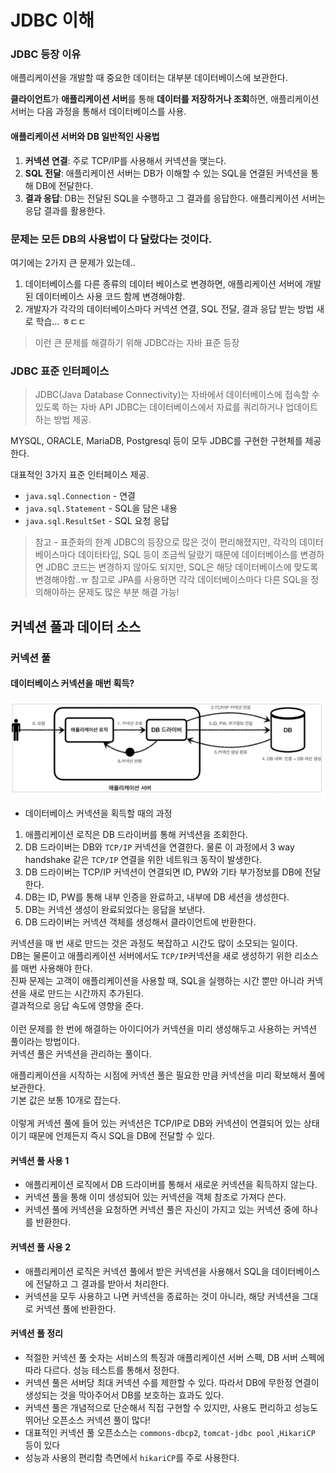 # JDBC 이해

### JDBC 등장 이유

애플리케이션을 개발할 때 중요한 데이터는 대부분 데이터베이스에 보관한다.

**클라이언트**가 **애플리케이션 서버**를 통해 **데이터를 저장하거나 조회**하면, 애플리케이션 서버는 다음 과정을 통해서 데이터베이스를 사용.


#### 애플리케이션 서버와 DB 일반적인 사용법 
1. **커넥션 연결**: 주로 TCP/IP를 사용해서 커넥션을 맺는다.
2. **SQL 전달**: 애플리케이션 서버는 DB가 이해할 수 있는 SQL을 연결된 커넥션을 통해 DB에 전달한다.
3. **결과 응답**: DB는 전달된 SQL을 수행하고 그 결과를 응답한다. 애플리케이션 서버는 응답 결과를 활용한다.

### 문제는 모든 DB의 사용법이 다 달랐다는 것이다.

여기에는 2가지 큰 문제가 있는데..

1. 데이터베이스를 다른 종류의 데이터 베이스로 변경하면, 애플리케이션 서버에 개발된 데이터베이스 사용 코드 함께 변경해야함.
2. 개발자가 각각의 데이터베이스마다 커넥션 연결, SQL 전달, 결과 응답 받는 방법 새로 학습… ㅎㄷㄷ

> 이런 큰 문제를 해결하기 위해 JDBC라는 자바 표준 등장
>

### JDBC 표준 인터페이스

> JDBC(Java Database Connectivity)는 자바에서 데이터베이스에 접속할 수 있도록 하는 자바 API
JDBC는 데이터베이스에서 자료를 쿼리하거나 업데이트하는 방법 제공.

MYSQL, ORACLE, MariaDB, Postgresql 등이 모두 JDBC를 구현한 구현체를 제공한다.

대표적인 3가지 표준 인터페이스 제공.

- `java.sql.Connection` - 연결
- `java.sql.Statement` - SQL을 담은 내용
- `java.sql.ResultSet` - SQL 요청 응답

> 참고 - 표준화의 한계
JDBC의 등장으로 많은 것이 편리해졌지만, 각각의 데이터베이스마다 데이터타입, SQL 등이 조금씩 달랐기 때문에 데이터베이스를 변경하면 JDBC 코드는 변경하지 않아도 되지만, SQL은 해당 데이터베이스에 맞도록 변경해야함..ㅠ
참고로 JPA를 사용하면 각각 데이터베이스마다 다른 SQL을 정의해야하는 문제도 많은 부분 해결 가능!

## 커넥션 풀과 데이터 소스
### 커넥션 풀
#### 데이터베이스 커넥션을 매번 획득?
![](database_connection.png)
- 데이터베이스 커넥션을 획득할 때의 과정
1. 애플리케이션 로직은 DB 드라이버를 통해 커넥션을 조회한다.
2. DB 드라이버는 DB와 `TCP/IP` 커넥션을 연결한다. 물론 이 과정에서 3 way handshake 같은 `TCP/IP` 연결을 위한 네트워크 동작이 발생한다.
3. DB 드라이버는 TCP/IP 커넥션이 연결되면 ID, PW와 기타 부가정보를 DB에 전달한다.
4. DB는 ID, PW를 통해 내부 인증을 완료하고, 내부에 DB 세션을 생성한다.
5. DB는 커넥션 생성이 완료되었다는 응답을 보낸다.
6. DB 드라이버는 커넥션 객체를 생성해서 클라이언트에 반환한다.

커넥션을 매 번 새로 만드는 것은 과정도 복잡하고 시간도 많이 소모되는 일이다.<br>
DB는 물론이고 애플리케이션 서버에서도 `TCP/IP`커넥션을 새로 생성하기 위한 리소스를 매번 사용해야 한다.<br>
진짜 문제는 고객이 애플리케이션을 사용할 때, SQL을 실행하는 시간 뿐만 아니라 커넥션을 새로 만드는 시간까지 추가된다.<br>
결과적으로 응답 속도에 영향을 준다.<br>
<br>
이런 문제를 한 번에 해결하는 아이디어가 커넥션을 미리 생성해두고 사용하는 커넥션 풀이라는 방법이다.<br>
커넥션 풀은 커넥션을 관리하는 풀이다.
<br>

애플리케이션을 시작하는 시점에 커넥션 풀은 필요한 만큼 커넥션을 미리 확보해서 풀에 보관한다.<br>
기본 값은 보통 10개로 잡는다.
<br><br>
이렇게 커넥션 풀에 들어 있는 커넥션은 TCP/IP로 DB와 커넥션이 연결되어 있는 상태이기 때문에 언제든지 즉시 SQL을 DB에 전달할 수 있다.
<br>
#### 커넥션 풀 사용 1
- 애플리케이션 로직에서 DB 드라이버를 통해서 새로운 커넥션을 획득하지 않는다.
- 커넥션 풀을 통해 이미 생성되어 있는 커넥션을 객체 참조로 가져다 쓴다.
- 커넥션 풀에 커넥션을 요청하면 커넥션 풀은 자신이 가지고 있는 커넥션 중에 하나를 반환한다.
#### 커넥션 풀 사용 2
- 애플리케이션 로직은 커넥션 풀에서 받은 커넥션을 사용해서 SQL을 데이터베이스에 전달하고 그 결과를 받아서 처리한다.
- 커넥션을 모두 사용하고 나면 커넥션을 종료하는 것이 아니라, 해당 커넥션을 그대로 커넥션 풀에 반환한다.

#### 커넥션 풀 정리
- 적절한 커넥션 풀 숫자는 서비스의 특징과 애플리케이션 서버 스펙, DB 서버 스펙에 따라 다르다. 성능 테스트를 통해서 정한다.
- 커넥션 풀은 서버당 최대 커넥션 수를 제한할 수 있다. 따라서 DB에 무한정 연결이 생성되는 것을 막아주어서 DB를 보호하는 효과도 있다.
- 커넥션 풀은 개념적으로 단순해서 직접 구현할 수 있지만, 사용도 편리하고 성능도 뛰어난 오픈소스 커넥션 풀이 많다!
- 대표적인 커넥션 풀 오픈소스는 `commons-dbcp2`, `tomcat-jdbc pool` ,`HikariCP` 등이 있다
- 성능과 사용의 편리함 측면에서 `hikariCP`를 주로 사용한다. 